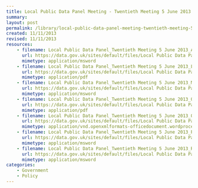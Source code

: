 ```yaml
---
title: Local Public Data Panel Meeting - Twentieth Meeting 5 June 2013
summary: 
layout: post
permalink: /library/local-public-data-panel-meeting-twentieth-meeting-5-june-2013
created: 11/11/2013
revised: 11/11/2013
resources:
    - filename: Local Public Data Panel_Twentieth Meeting 5 June 2013_Agenda.doc
      url: https://data.gov.uk/sites/default/files/Local Public Data Panel_Twentieth Meeting 5 June 2013_Agenda.doc
      mimetype: application/msword
    - filename: Local Public Data Panel_Twentieth Meeting 5 June 2013_LeGSB-PublishingLocal5StarData-Rev4.pdf
      url: https://data.gov.uk/sites/default/files/Local Public Data Panel_Twentieth Meeting 5 June 2013_LeGSB-PublishingLocal5StarData-Rev4.pdf
      mimetype: application/pdf
    - filename: Local Public Data Panel_Twentieth Meeting 5 June 2013_Minutes.doc
      url: https://data.gov.uk/sites/default/files/Local Public Data Panel_Twentieth Meeting 5 June 2013_Minutes.doc
      mimetype: application/msword
    - filename: Local Public Data Panel_Twentieth Meeting 5 June 2013_Open Government Partnership - the local data perspective.pdf
      url: https://data.gov.uk/sites/default/files/Local Public Data Panel_Twentieth Meeting 5 June 2013_Open Government Partnership - the local data perspective.pdf
      mimetype: application/pdf
    - filename: Local Public Data Panel_Twentieth Meeting 5 June 2013_Open Government Partnership - the local dimension.docx
      url: https://data.gov.uk/sites/default/files/Local Public Data Panel_Twentieth Meeting 5 June 2013_Open Government Partnership - the local dimension.docx
      mimetype: application/vnd.openxmlformats-officedocument.wordprocessingml.document
    - filename: Local Public Data Panel_Twentieth Meeting 5 June 2013_Planning Data Table.doc
      url: https://data.gov.uk/sites/default/files/Local Public Data Panel_Twentieth Meeting 5 June 2013_Planning Data Table.doc
      mimetype: application/msword
    - filename: Local Public Data Panel_Twentieth Meeting 5 June 2013_Role of the Panel_DCLG Corporate Transparency.doc
      url: https://data.gov.uk/sites/default/files/Local Public Data Panel_Twentieth Meeting 5 June 2013_Role of the Panel_DCLG Corporate Transparency.doc
      mimetype: application/msword
categories:
    - Government
    - Policy
---
```


